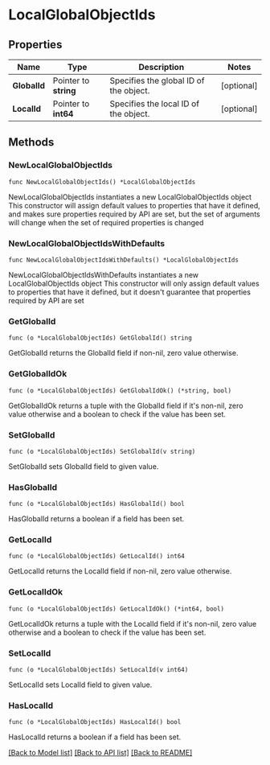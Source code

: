 # LocalGlobalObjectIds

## Properties

Name | Type | Description | Notes
------------ | ------------- | ------------- | -------------
**GlobalId** | Pointer to **string** | Specifies the global ID of the object. | [optional] 
**LocalId** | Pointer to **int64** | Specifies the local ID of the object. | [optional] 

## Methods

### NewLocalGlobalObjectIds

`func NewLocalGlobalObjectIds() *LocalGlobalObjectIds`

NewLocalGlobalObjectIds instantiates a new LocalGlobalObjectIds object
This constructor will assign default values to properties that have it defined,
and makes sure properties required by API are set, but the set of arguments
will change when the set of required properties is changed

### NewLocalGlobalObjectIdsWithDefaults

`func NewLocalGlobalObjectIdsWithDefaults() *LocalGlobalObjectIds`

NewLocalGlobalObjectIdsWithDefaults instantiates a new LocalGlobalObjectIds object
This constructor will only assign default values to properties that have it defined,
but it doesn't guarantee that properties required by API are set

### GetGlobalId

`func (o *LocalGlobalObjectIds) GetGlobalId() string`

GetGlobalId returns the GlobalId field if non-nil, zero value otherwise.

### GetGlobalIdOk

`func (o *LocalGlobalObjectIds) GetGlobalIdOk() (*string, bool)`

GetGlobalIdOk returns a tuple with the GlobalId field if it's non-nil, zero value otherwise
and a boolean to check if the value has been set.

### SetGlobalId

`func (o *LocalGlobalObjectIds) SetGlobalId(v string)`

SetGlobalId sets GlobalId field to given value.

### HasGlobalId

`func (o *LocalGlobalObjectIds) HasGlobalId() bool`

HasGlobalId returns a boolean if a field has been set.

### GetLocalId

`func (o *LocalGlobalObjectIds) GetLocalId() int64`

GetLocalId returns the LocalId field if non-nil, zero value otherwise.

### GetLocalIdOk

`func (o *LocalGlobalObjectIds) GetLocalIdOk() (*int64, bool)`

GetLocalIdOk returns a tuple with the LocalId field if it's non-nil, zero value otherwise
and a boolean to check if the value has been set.

### SetLocalId

`func (o *LocalGlobalObjectIds) SetLocalId(v int64)`

SetLocalId sets LocalId field to given value.

### HasLocalId

`func (o *LocalGlobalObjectIds) HasLocalId() bool`

HasLocalId returns a boolean if a field has been set.


[[Back to Model list]](../README.md#documentation-for-models) [[Back to API list]](../README.md#documentation-for-api-endpoints) [[Back to README]](../README.md)


